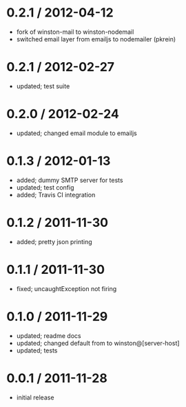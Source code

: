 0.2.1 / 2012-04-12
==================

  * fork of winston-mail to winston-nodemail
  * switched email layer from emailjs to nodemailer (pkrein)


0.2.1 / 2012-02-27
==================

  * updated; test suite

0.2.0 / 2012-02-24
==================

  * updated; changed email module to emailjs

0.1.3 / 2012-01-13
==================

  * added; dummy SMTP server for tests
  * updated; test config
  * added; Travis CI integration

0.1.2 / 2011-11-30
==================

  * added; pretty json printing

0.1.1 / 2011-11-30
==================

  * fixed; uncaughtException not firing

0.1.0 / 2011-11-29
==================

  * updated; readme docs
  * updated; changed default from to winston@[server-host]
  * updated; tests

0.0.1 / 2011-11-28
==================

  * initial release
